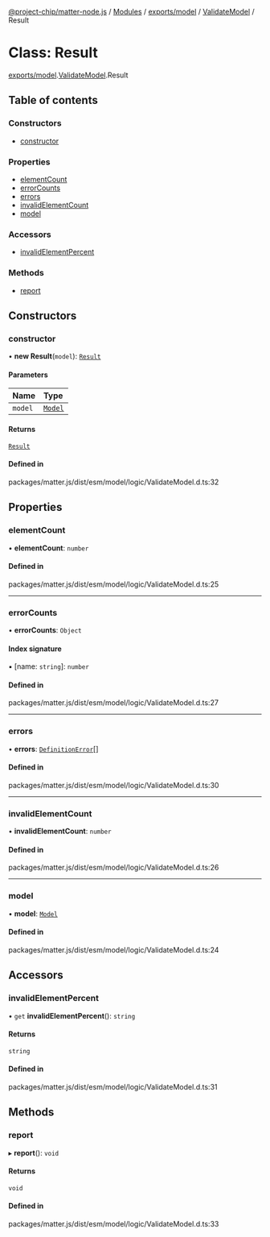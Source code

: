 [@project-chip/matter-node.js](../README.md) / [Modules](../modules.md) / [exports/model](../modules/exports_model.md) / [ValidateModel](../modules/exports_model.ValidateModel.md) / Result

# Class: Result

[exports/model](../modules/exports_model.md).[ValidateModel](../modules/exports_model.ValidateModel.md).Result

## Table of contents

### Constructors

- [constructor](exports_model.ValidateModel.Result.md#constructor)

### Properties

- [elementCount](exports_model.ValidateModel.Result.md#elementcount)
- [errorCounts](exports_model.ValidateModel.Result.md#errorcounts)
- [errors](exports_model.ValidateModel.Result.md#errors)
- [invalidElementCount](exports_model.ValidateModel.Result.md#invalidelementcount)
- [model](exports_model.ValidateModel.Result.md#model)

### Accessors

- [invalidElementPercent](exports_model.ValidateModel.Result.md#invalidelementpercent)

### Methods

- [report](exports_model.ValidateModel.Result.md#report)

## Constructors

### constructor

• **new Result**(`model`): [`Result`](exports_model.ValidateModel.Result.md)

#### Parameters

| Name | Type |
| :------ | :------ |
| `model` | [`Model`](exports_model.Model-1.md) |

#### Returns

[`Result`](exports_model.ValidateModel.Result.md)

#### Defined in

packages/matter.js/dist/esm/model/logic/ValidateModel.d.ts:32

## Properties

### elementCount

• **elementCount**: `number`

#### Defined in

packages/matter.js/dist/esm/model/logic/ValidateModel.d.ts:25

___

### errorCounts

• **errorCounts**: `Object`

#### Index signature

▪ [name: `string`]: `number`

#### Defined in

packages/matter.js/dist/esm/model/logic/ValidateModel.d.ts:27

___

### errors

• **errors**: [`DefinitionError`](../modules/exports_model.md#definitionerror)[]

#### Defined in

packages/matter.js/dist/esm/model/logic/ValidateModel.d.ts:30

___

### invalidElementCount

• **invalidElementCount**: `number`

#### Defined in

packages/matter.js/dist/esm/model/logic/ValidateModel.d.ts:26

___

### model

• **model**: [`Model`](exports_model.Model-1.md)

#### Defined in

packages/matter.js/dist/esm/model/logic/ValidateModel.d.ts:24

## Accessors

### invalidElementPercent

• `get` **invalidElementPercent**(): `string`

#### Returns

`string`

#### Defined in

packages/matter.js/dist/esm/model/logic/ValidateModel.d.ts:31

## Methods

### report

▸ **report**(): `void`

#### Returns

`void`

#### Defined in

packages/matter.js/dist/esm/model/logic/ValidateModel.d.ts:33
